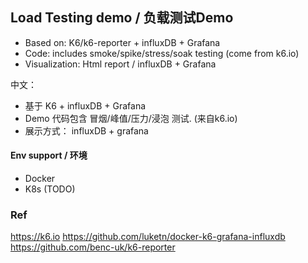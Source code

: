 ## Load Testing demo / 负载测试Demo

* Based on: K6/k6-reporter + influxDB + Grafana 
* Code: includes smoke/spike/stress/soak testing (come from k6.io)
* Visualization: Html report / influxDB + Grafana 


中文：
* 基于 K6 + influxDB + Grafana
* Demo 代码包含 冒烟/峰值/压力/浸泡 测试. (来自k6.io)
* 展示方式： influxDB + grafana



#### Env support / 环境
* Docker 
* K8s (TODO)

### Ref
https://k6.io
https://github.com/luketn/docker-k6-grafana-influxdb
https://github.com/benc-uk/k6-reporter

